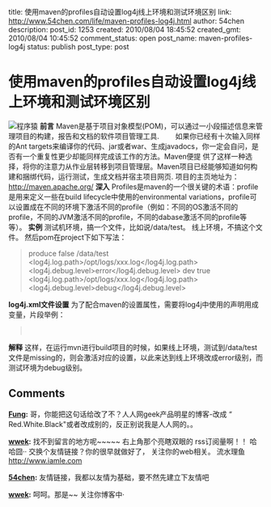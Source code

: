 title: 使用maven的profiles自动设置log4j线上环境和测试环境区别
link: http://www.54chen.com/life/maven-profiles-log4j.html
author: 54chen
description: 
post_id: 1253
created: 2010/08/04 18:45:52
created_gmt: 2010/08/04 10:45:52
comment_status: open
post_name: maven-profiles-log4j
status: publish
post_type: post

# 使用maven的profiles自动设置log4j线上环境和测试环境区别

![程序猿](http://img06.taobaocdn.com/imgextra/i6/T12CBHXXpLXXcRqLZ7_064514.jpg) **前言** Maven是基于项目对象模型(POM)，可以通过一小段描述信息来管理项目的构建，报告和文档的软件项目管理工具. 　　如果你已经有十次输入同样的Ant targets来编译你的代码、jar或者war、生成javadocs，你一定会自问，是否有一个重复性更少却能同样完成该工作的方法。Maven便提 供了这样一种选择，将你的注意力从作业层转移到项目管理层。Maven项目已经能够知道如何构建和捆绑代码，运行测试，生成文档并宿主项目网页. 项目的主页地址为：http://maven.apache.org/ **深入** Profiles是maven的一个很关键的术语：profile是用来定义一些在build lifecycle中使用的environmental variations，profile可以设置成在不同的环境下激活不同的profile（例如：不同的OS激活不同的profile，不同的JVM激活不同的profile，不同的dabase激活不同的profile等等）。 **实例** 测试机环境，搞一个文件，比如说/data/test。 线上环境，不搞这个文件。 然后pom在project下如下写法： 

> <profiles> <profile> <id>produce</id> <activation> <activeByDefault>false</activeByDefault> <file> <missing>/data/test</missing> </file> </activation> <properties> <log4j.log.path>/opt/logs/xxx.log</log4j.log.path> <log4j.debug.level>error</log4j.debug.level> </properties> </profile> <profile> <id>dev</id> <activation> <activeByDefault>true</activeByDefault> </activation> <properties> <log4j.log.path>/opt/logs/xxx.log</log4j.log.path> <log4j.debug.level>debug</log4j.debug.level> </properties> </profile> </profiles>

**log4j.xml文件设置** 为了配合maven的设置属性，需要将log4j中使用的声明用成变量，片段举例： 

> ﻿<logger name="com.xx.xx.xx.xx" additivity="false"> <level value="${log4j.debug.level}"/> <appender-ref ref="dao"/> </logger> <root> <level value="${log4j.debug.level}"/> <appender-ref ref="service"/> </root>

**解释** 这样，在运行mvn进行build项目的时候，如果线上环境，测试到/data/test文件是missing的，则会激活对应的设置，以此来达到线上环境改成error级别，而测试环境为debug级别。

## Comments

**[Fung](#12552 "2010-08-04 19:46:37"):** 哥，你能把这句话给改了不？人人网geek产品明星的博客-改成 “ Red.White.Black"或者改成别的，反正别说我是人人网的。。

**[wwek](#12600 "2010-08-07 22:13:00"):** 找不到留言的地方呢~~~~~ 右上角那个亮瞎双眼的 rss订阅量啊！！ 哈哈囧·· 交换个友情链接？你的很早就做好了， 关注你的web相关。 流水理鱼 http://www.iamle.com

**[54chen](#12627 "2010-08-09 11:03:12"):** 友情链接，我都以友情为基础，要不然先建立下友情吧

**[wwek](#12641 "2010-08-10 21:26:33"):** 呵呵。那是~~ 关注你博客中·

